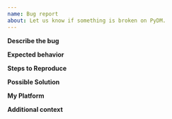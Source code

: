 ```yaml
---
name: Bug report
about: Let us know if something is broken on PyDM.  
---
```


<!--
       **NOTE:** This issue should be for problems with PyDM itself, including:
       * Bugs (or probable bugs) with the PyDM software
       * Typos or other mistakes in the Reference or elsewhere on the documentation        
       **Write helpfully:**
       * Be precise
       * Be clear
       * Explain the steps required to reproduce the bug
       * Cite your OS and version, and which version of PyDM you’re using
       * If reporting an issue on the website, include the URL where the problem is
       * Screenshots are super helpful! They let us see what you see. You can drag images directly onto the issue text to upload them.
       * Errors are super helpful! (Sometimes.) Copy and paste any errors into the issue.
       * Include only one bug per report
       * Separate fact from speculation
       * No bug is too trivial to report, as small bugs may hide big bugs.

-->

**Describe the bug**
<!-- A clear and concise description the bug -->

**Expected behavior**
<!-- A clear and concise description of what you expected to happen -->

**Steps to Reproduce**
<!-- Steps to reproduce the bug -->

**Possible Solution**
<!--
    Not obligatory, but suggest a fix/reason for the bug, or ideas how to 
    implement the addition or change.
--> 

**My Platform**
<!--
    Any details about your specific platform:
    * OS Version
    * Python Version
    * Packages Version (One good start point is the File > About screen at PyDM.
-->

**Additional context**
<!-- Add any other context, links, etc. about the bug here. -->
